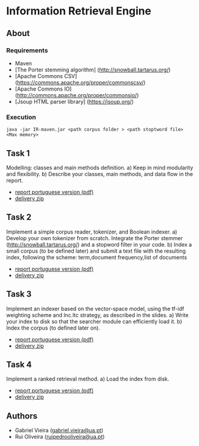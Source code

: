 # Information Retrieval Engine

## About

### Requirements

* Maven 
* [The Porter stemming algorithm] (http://snowball.tartarus.org/)
* [Apache Commons CSV] (https://commons.apache.org/proper/commonscsv/)
* [Apache Commons IO] (http://commons.apache.org/proper/commonsio/)
* [Jsoup HTML parser library] (https://jsoup.org/)


### Execution 

``
java -jar IR-maven.jar <path corpus folder > <path stoptword file> <Max memory>
``


## Task 1
Modelling:	classes	and	main	methods definition.
a) Keep in mind modularity and flexibility.
b) Describe your classes, main methods, and data flow in the report.

* [report portuguese version (pdf)](https://github.com/ruipoliveira/IR-engine/blob/master/docs/IR_engine_report1.pdf) 
* [delivery zip](https://github.com/ruipoliveira/IR-engine/blob/master/docs/IR-engine-report-68779-68021.zip) 



## Task 2
Implement	a	simple	corpus	reader,	tokenizer, and	Boolean	indexer.
a) Develop your own tokenizer from scratch. Integrate the Porter stemmer (http://snowball.tartarus.org/) and a stopword filter in your code.
b) Index a small corpus (to be defined later) and submit a text file with the resulting index, following the scheme: term,document frequency,list of documents


* [report portuguese version (pdf)](https://github.com/ruipoliveira/IR-engine/blob/master/docs/IR_engine_report2.pdf) 
* [delivery zip](https://github.com/ruipoliveira/IR-engine/blob/master/docs/IR-engine-report-task2-68779-68021.zip) 

## Task 3
Implement an indexer based on the vector-space model, using the tf-idf weighting scheme and lnc.ltc strategy, as described in the slides.
a) Write your index to disk so that the searcher module can efficiently load it.
b) Index the corpus (to defined later on).

* [report portuguese version (pdf)](https://github.com/ruipoliveira/IR-engine/blob/master/docs/IR_engine_report3.pdf) 
* [delivery zip](https://github.com/ruipoliveira/IR-engine/blob/master/docs/IR-engine-report-task3-68779-68021.zip) 

## Task 4

Implement	a	ranked	retrieval	method.
a) Load the index from disk.

* [report portuguese version (pdf)](https://github.com/ruipoliveira/IR-engine/blob/master/docs/IR_engine_report4.pdf) 
* [delivery zip](https://github.com/ruipoliveira/IR-engine/blob/master/docs/IR-engine-report-task4-68779-68021.zip) 

## Authors

* Gabriel Vieira (gabriel.vieira@ua.pt)
* Rui Oliveira (ruipedrooliveira@ua.pt)

